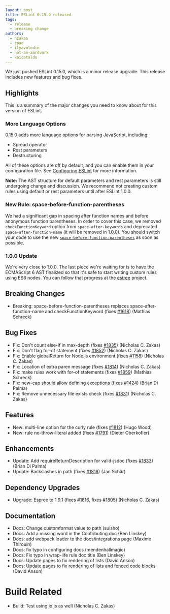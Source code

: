 ```yaml
---
layout: post
title: ESLint 0.15.0 released
tags:
  - release
  - breaking change
authors:
  - nzakas
  - zpao
  - ilyavolodin
  - not-an-aardvark
  - kaicataldo
---
```


We just pushed ESLint 0.15.0, which is a minor release upgrade. This release includes new features and bug fixes.

## Highlights

This is a summary of the major changes you need to know about for this version of ESLint.

### More Language Options

0.15.0 adds more language options for parsing JavaScript, including:

* Spread operator
* Rest parameters
* Destructuring

All of these options are off by default, and you can enable them in your configuration file. See [Configuring ESLint](https://eslint.org/docs/user-guide/configuring) for more information.

**Note:** The AST structure for default parameters and rest parameters is still undergoing change and discussion. We recommend not creating custom rules using default or rest parameters until after ESLint 1.0.0.

### New Rule: space-before-function-parentheses

We had a significant gap in spacing after function names and before anonymous function parentheses. In order to cover this case, we removed `checkFunctionKeyword` option from `space-after-keywords` and deprecated `space-after-function-name` (it will be removed in 1.0.0). You should switch your code to use the new [`space-before-function-parentheses`](https://eslint.org/docs/rules/space-before-function-parentheses) as soon as possible.

### 1.0.0 Update

We're very close to 1.0.0. The last piece we're waiting for is to have the ECMAScript 6 AST finalized so that it's safe to start writing custom rules using ES6 nodes. You can follow that progress at the [estree](https://github.com/estree/estree/) project.

## Breaking Changes

* Breaking: space-before-function-parentheses replaces space-after-function-name and checkFunctionKeyword (fixes [#1618](https://github.com/eslint/eslint/issues/1618)) (Mathias Schreck)

## Bug Fixes

* Fix: Don't count else-if in max-depth (fixes [#1835](https://github.com/eslint/eslint/issues/1835)) (Nicholas C. Zakas)
* Fix: Don't flag for-of statement (fixes [#1852](https://github.com/eslint/eslint/issues/1852)) (Nicholas C. Zakas)
* Fix: Enable globalReturn for Node.js environment (fixes [#1158](https://github.com/eslint/eslint/issues/1158)) (Nicholas C. Zakas)
* Fix: Location of extra paren message (fixes [#1814](https://github.com/eslint/eslint/issues/1814)) (Nicholas C. Zakas)
* Fix: make rules work with for-of statements (fixes [#1859](https://github.com/eslint/eslint/issues/1859)) (Mathias Schreck)
* Fix: new-cap should allow defining exceptions (fixes [#1424](https://github.com/eslint/eslint/issues/1424)) (Brian Di Palma)
* Fix: Remove unnecessary file exists check (fixes [#1831](https://github.com/eslint/eslint/issues/1831)) (Nicholas C. Zakas)

## Features

* New: multi-line option for the curly rule (fixes [#1812](https://github.com/eslint/eslint/issues/1812)) (Hugo Wood)
* New: rule no-throw-literal added (fixes [#1791](https://github.com/eslint/eslint/issues/1791)) (Dieter Oberkofler)

## Enhancements

* Update: Add requireReturnDescription for valid-jsdoc (fixes [#1833](https://github.com/eslint/eslint/issues/1833)) (Brian Di Palma)
* Update: Backslashes in path (fixes [#1818](https://github.com/eslint/eslint/issues/1818)) (Jan Schär)

## Dependency Upgrades

* Upgrade: Espree to 1.9.1 (fixes [#1816](https://github.com/eslint/eslint/issues/1816), fixes [#1805](https://github.com/eslint/eslint/issues/1805)) (Nicholas C. Zakas)

## Documentation

* Docs: Change customformat value to path (suisho)
* Docs: Add a missing word in the Contributing doc (Ben Linskey)
* Docs: add webpack loader to the docs/integrations page (Maxime Thirouin)
* Docs: fix typo in configuring docs (mendenhallmagic)
* Docs: Fix typo in wrap-iife rule doc title (Ben Linskey)
* Docs: Update pages to fix rendering of lists (David Anson)
* Docs: Update pages to fix rendering of lists and fenced code blocks (David Anson)

# Build Related

* Build: Test using io.js as well (Nicholas C. Zakas)
